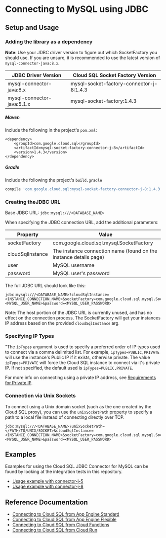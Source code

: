 # Connecting to MySQL using JDBC

## Setup and Usage

### Adding the library as a dependency

**Note**: Use your JDBC driver version to figure out which SocketFactory you should use. If you 
are unsure, it is recommended to use the latest version of `mysql-connector-java:8.x`.

| JDBC Driver Version        | Cloud SQL Socket Factory Version         |
| -------------------------- | ---------------------------------------- |
| mysql-connector-java:8.x   | mysql-socket-factory-connector-j-8:1.4.3 |
| mysql-connector-java:5.1.x | mysql-socket-factory:1.4.3            |

##### Maven
Include the following in the project's `pom.xml`: 
```maven-pom
<dependency>
    <groupId>com.google.cloud.sql</groupId>
    <artifactId>mysql-socket-factory-connector-j-8</artifactId>
    <version>1.4.3</version>
</dependency>
```

##### Gradle
Include the following the project's `build.gradle`
```gradle
compile 'com.google.cloud.sql:mysql-socket-factory-connector-j-8:1.4.3'
```

### Creating theJDBC URL

Base JDBC URL: `jdbc:mysql:///<DATABASE_NAME>`

When specifying the JDBC connection URL, add the additional parameters:

| Property         | Value         |
| ---------------- | ------------- |
| socketFactory    | com.google.cloud.sql.mysql.SocketFactory |
| cloudSqlInstance | The instance connection name (found on the instance details page) |
| user             | MySQL username |
| password         | MySQL user's password |

The full JDBC URL should look like this:
```
jdbc:mysql:///<DATABASE_NAME>?cloudSqlInstance=<INSTANCE_CONNECTION_NAME>&socketFactory=com.google.cloud.sql.mysql.SocketFactory&user=<MYSQL_USER_NAME>&password=<MYSQL_USER_PASSWORD>
```

Note: The host portion of the JDBC URL is currently unused, and has no effect on the connection process. The SocketFactory will get your instances IP address based on the provided `cloudSqlInstance` arg. 

### Specifying IP Types
 
"The `ipTypes` argument is used to specify a preferred order of IP types used to connect via a comma delimited list. For example, `ipTypes=PUBLIC,PRIVATE` will use the instance's Public IP if it exists, otherwise private. The value `ipTypes=PRIVATE` will force the Cloud SQL instance to connect via it's private IP. If not specified, the default used is `ipTypes=PUBLIC,PRIVATE`. 

For more info on connecting using a private IP address, see [Requirements for Private IP](https://cloud.google.com/sql/docs/mysql/private-ip#requirements_for_private_ip).

### Connection via Unix Sockets

To connect using a Unix domain socket (such as the one created by the Cloud SQL 
proxy), you can use the `unixSocketPath` property to specify a path to a local 
file instead of connecting directly over TCP.

```
jdbc:mysql:///<DATABASE_NAME>?unixSocketPath=</PATH/TO/UNIX/SOCKET>&cloudSqlInstance=<INSTANCE_CONNECTION_NAME>&socketFactory=com.google.cloud.sql.mysql.SocketFactory&user=<MYSQL_USER_NAME>&password=<MYSQL_USER_PASSWORD>
```

## Examples

Examples for using the Cloud SQL JDBC Connector for MySQL can be found by looking at the integration tests in this repository.
* [Usage example with connector-j-5](../jdbc/mysql-j-5/src/test/java/com/google/cloud/sql/mysql/JdbcMysqlJ5IntegrationTests.java)
* [Usage example with connector-j-8](../jdbc/mysql-j-8/src/test/java/com/google/cloud/sql/mysql/JdbcMysqlJ8IntegrationTests.java)

## Reference Documentation
* [Connecting to Cloud SQL from App Engine Standard](https://cloud.google.com/sql/docs/mysql/connect-app-engine-standard)
* [Connecting to Cloud SQL from App Engine Flexible](https://cloud.google.com/sql/docs/mysql/connect-app-engine-flexible)
* [Connecting to Cloud SQL from Cloud Functions](https://cloud.google.com/sql/docs/mysql/connect-functions)
* [Connecting to Cloud SQL from Cloud Run](https://cloud.google.com/sql/docs/mysql/connect-run)